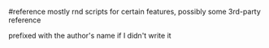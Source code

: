 #reference
mostly rnd scripts for certain features, possibly some 3rd-party reference

prefixed with the author's name if I didn't write it
